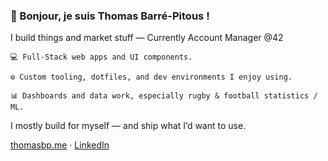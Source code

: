 <h3>👋 Bonjour, je suis Thomas Barré-Pitous !</h3>
<p>I build things and market stuff — Currently Account Manager @42</p>
  <p><code>💻 Full-Stack web apps and UI components.</code></p>
  <p><code>⚙️ Custom tooling, dotfiles, and dev environments I enjoy using.</code></p>
  <p><code>📊 Dashboards and data work, especially rugby & football statistics / ML.</code></p>

<p>I mostly build for myself — and ship what I’d want to use.</p>
<p>
  <a href="https://thomasbp.me">thomasbp.me</a> · 
  <a href="https://www.linkedin.com/in/thomas-barre-pitous">LinkedIn</a>
</p>


